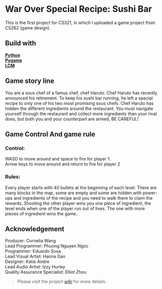 # War Over Special Recipe: Sushi Bar

This is the first project for CS321, in which I uploaded a game project from CS262 (game design). 

## Build with

 **[Python](https://www.python.org)** <br>
 **[Pygame](https://www.pygame.org)** <br>
 **[LCM](https://lcm-proj.github.io)**

## Game story line

You are a sous chef of a famus chef, chef Haruto. Chef Haruto has recently announced his retirement. To keep his sushi bar running, he left a special recipe to only one of his two most promising sous chefs. Chef Haruto has hidden the different ingredients around the restaurant.  You must navigate yourself through the restaurant and collect more ingredients than your rival does, but both you and your counterpart are armed, BE CAREFUL!

## Game Control And game rule

### Control: 
WASD to move around and space to fire for player 1. <br>
Arrow keys to move around and return to fire for player 2

### Rules:
Every player starts with 40 bullets at the beginning of each level. There are many blocks in the map, some are empty and some are hidden with power-ups and ingredients of the recipe and you need to walk there to claim the rewards. Shooting the other player wins you one piece of ingredient, the level ends when one of the player run out of lives. The one with more pieces of ingredient wins the game.

## Acknowledgement
Producer: Cornelia Wang <br>
Lead Programmer: Phuong Nguyen Ngoc <br>
Programmer: Eduardo Sosa <br>
Lead Visual Artist: Hanna Gao <br>
Designer: Katie Andre <br>
Lead Audio Artist: Izzy Hurley <br>
Quality Assurance Specialist: Elliot Zhou <br>

> Please visit the project *[wiki](https://github.com/mzhou23/Project_Zero.wiki.git)* for more details.




